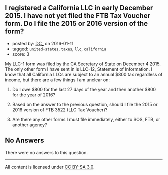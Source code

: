 ## I registered a California LLC in early December 2015. I have not yet filed the FTB Tax Voucher form. Do I file the 2015 or 2016 version of the form?

- posted by: [DC_](https://stackexchange.com/users/914334/dc) on 2016-01-11
- tagged: `united-states`, `taxes`, `llc`, `california`
- score: 3

My LLC-1 form was filed by the CA Secretary of State on December 4 2015. The only other form I have sent in is LLC-12, Statement of Information. I know that all California LLCs are subject to an annual $800 tax regardless of income, but there are a few things I am unclear on:

1. Do I owe $800 for the last 27 days of the year and then another $800 for the year of 2016?

2. Based on the answer to the previous question, should I file the 2015 or 2016 version of FTB 3522 (LLC Tax Voucher)?

3. Are there any other forms I must file immediately, either to SOS, FTB, or another agency?

## No Answers

There were no answers to this question.


---

All content is licensed under [CC BY-SA 3.0](https://creativecommons.org/licenses/by-sa/3.0/).
